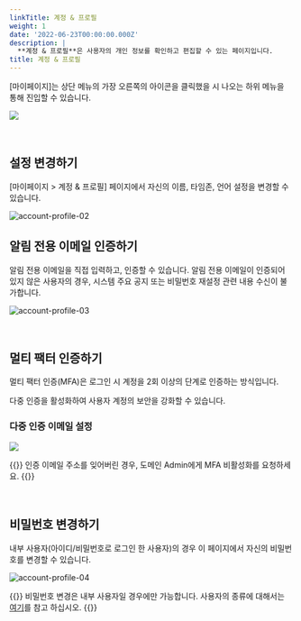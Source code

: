 ```yaml
---
linkTitle: 계정 & 프로필
weight: 1
date: '2022-06-23T00:00:00.000Z'
description: |
  **계정 & 프로필**은 사용자의 개인 정보를 확인하고 편집할 수 있는 페이지입니다.
title: 계정 & 프로필
---
```


\[마이페이지]는 상단 메뉴의 가장 오른쪽의 아이콘을 클릭했을 시 나오는 하위 메뉴을 통해 진입할 수 있습니다.

![](/guides/mypage/my-page-profile-icon-ko.png)

 <br>

## 설정 변경하기

\[마이페이지 > 계정 & 프로필] 페이지에서 자신의 이름, 타임존, 언어 설정을 변경할 수 있습니다.

![account-profile-02](/ko/docs/guides/my-page/account-profile-img/account-profile-02_ko.png) <br>

## 알림 전용 이메일 인증하기

알림 전용 이메일을 직접 입력하고, 인증할 수 있습니다.
알림 전용 이메일이 인증되어 있지 않은 사용자의 경우, 시스템 주요 공지 또는 비밀번호 재설정 관련 내용 수신이 불가합니다.

![account-profile-03](/ko/docs/guides/my-page/account-profile-img/account-profile-03_ko.png)

<br>

## 멀티 팩터 인증하기

멀티 팩터 인증(MFA)은 로그인 시 계정을 2회 이상의 단계로 인증하는 방식입니다.

다중 인증을 활성화하여 사용자 계정의 보안을 강화할 수 있습니다.

### 다중 인증 이메일 설정

![](/guides/mypage/account-profile-05_kr.png)

{{<alert>}}
인증 이메일 주소를 잊어버린 경우, 도메인 Admin에게 MFA 비활성화를 요청하세요.
{{</alert>}}

<br>

## 비밀번호 변경하기

내부 사용자(아이디/비밀번호로 로그인 한 사용자)의 경우 이 페이지에서 자신의 비밀번호를 변경할 수 있습니다.

![account-profile-04](/ko/docs/guides/my-page/account-profile-img/account-profile-04_ko.png)

{{<alert>}}
비밀번호 변경은 내부 사용자일 경우에만 가능합니다. 사용자의 종류에 대해서는 [여기](/ko/docs/guides/administration/iam-user/)를 참고 하십시오.
{{</alert>}}
